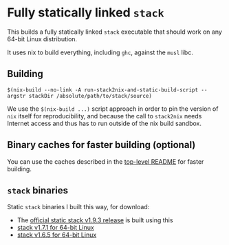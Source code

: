 # Fully statically linked `stack`

This builds a fully statically linked `stack` executable that should work on any 64-bit Linux distribution.

It uses nix to build everything, including `ghc`, against the `musl` libc.

## Building

```
$(nix-build --no-link -A run-stack2nix-and-static-build-script --argstr stackDir /absolute/path/to/stack/source)
```

We use the `$(nix-build ...)` script approach in order to pin the version of `nix` itself for reproducibility, and because the call to `stack2nix` needs Internet access and thus has to run outside of the nix build sandbox.

## Binary caches for faster building (optional)

You can use the caches described in the [top-level README](../README.md#binary-caches-for-faster-building-optional) for faster building.

## `stack` binaries

Static `stack` binaries I built this way, for download:

* The [official static stack v1.9.3 release](https://github.com/commercialhaskell/stack/releases/tag/v1.9.3) is built using this
* [stack v1.7.1 for 64-bit Linux](https://github.com/nh2/stack/releases/tag/v1.6.5)
* [stack v1.6.5 for 64-bit Linux](https://github.com/nh2/stack/releases/tag/v1.6.5)
